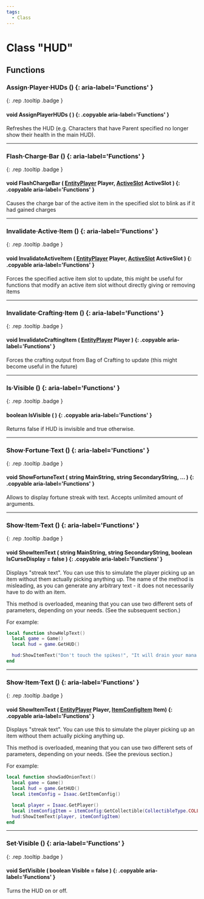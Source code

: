 ```yaml
---
tags:
  - Class
---
```

# Class "HUD"
## Functions
### Assign·Player·HUDs () {: aria-label='Functions' }
[ ](#){: .rep .tooltip .badge }
#### void AssignPlayerHUDs ( ) {: .copyable aria-label='Functions' }
Refreshes the HUD (e.g. Characters that have Parent specified no longer show their health in the main HUD).
___
### Flash·Charge·Bar () {: aria-label='Functions' }
[ ](#){: .rep .tooltip .badge }
#### void FlashChargeBar ( [EntityPlayer](EntityPlayer.md) Player, [ActiveSlot](enums/ActiveSlot.md) ActiveSlot ) {: .copyable aria-label='Functions' }
Causes the charge bar of the active item in the specified slot to blink as if it had gained charges

___
### Invalidate·Active·Item () {: aria-label='Functions' }
[ ](#){: .rep .tooltip .badge }
#### void InvalidateActiveItem ( [EntityPlayer](EntityPlayer.md) Player, [ActiveSlot](enums/ActiveSlot.md) ActiveSlot ) {: .copyable aria-label='Functions' }
Forces the specified active item slot to update, this might be useful for functions that modify an active item slot without directly giving or removing items

___
### Invalidate·Crafting·Item () {: aria-label='Functions' }
[ ](#){: .rep .tooltip .badge }
#### void InvalidateCraftingItem ( [EntityPlayer](EntityPlayer.md) Player ) {: .copyable aria-label='Functions' }
Forces the crafting output from Bag of Crafting to update (this might become useful in the future)

___
### Is·Visible () {: aria-label='Functions' }
[ ](#){: .rep .tooltip .badge }
#### boolean IsVisible ( ) {: .copyable aria-label='Functions' }
Returns false if HUD is invisible and true otherwise.
___
### Show·Fortune·Text () {: aria-label='Functions' }
[ ](#){: .rep .tooltip .badge }
#### void ShowFortuneText ( string MainString, string SecondaryString, ... ) {: .copyable aria-label='Functions' }
Allows to display fortune streak with text. Accepts unlimited amount of arguments.
___
### Show·Item·Text () {: aria-label='Functions' }
[ ](#){: .rep .tooltip .badge }
#### void ShowItemText ( string MainString, string SecondaryString, boolean IsCurseDisplay = false ) {: .copyable aria-label='Functions' }

Displays "streak text". You can use this to simulate the player picking up an item without them actually picking anything up. The name of the method is misleading, as you can generate any arbitrary text - it does not necessarily have to do with an item.

This method is overloaded, meaning that you can use two different sets of parameters, depending on your needs. (See the subsequent section.)

For example:

```lua
local function showHelpText()
  local game = Game()
  local hud = game.GetHUD()

  hud:ShowItemText("Don't touch the spikes!", "It will drain your mana.")
end
```

___
### Show·Item·Text () {: aria-label='Functions' }
[ ](#){: .rep .tooltip .badge }
#### void ShowItemText ( [EntityPlayer](EntityPlayer.md) Player, [ItemConfigItem](ItemConfig_Item.md) Item) {: .copyable aria-label='Functions' }

Displays "streak text". You can use this to simulate the player picking up an item without them actually picking anything up.

This method is overloaded, meaning that you can use two different sets of parameters, depending on your needs. (See the previous section.)

For example:

```lua
local function showSadOnionText()
  local game = Game()
  local hud = game.GetHUD()
  local itemConfig = Isaac.GetItemConfig()

  local player = Isaac.GetPlayer()
  local itemConfigItem = itemConfig:GetCollectible(CollectibleType.COLLECTIBLE_SAD_ONION)
  hud:ShowItemText(player, itemConfigItem)
end
```

___
### Set·Visible () {: aria-label='Functions' }
[ ](#){: .rep .tooltip .badge }
#### void SetVisible ( boolean Visible = false ) {: .copyable aria-label='Functions' }
Turns the HUD on or off.

